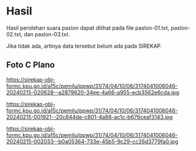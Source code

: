 # Hasil

Hasil perolehan suara paslon dapat dilihat pada file paslon-01.txt, paslon-02.txt, dan paslon-03.txt.

Jika tidak ada, artinya data tersebut belum ada pada SIREKAP.

## Foto C Plano

https://sirekap-obj-formc.kpu.go.id/a15c/pemilu/ppwp/31/74/04/10/06/3174041006046-20240215-020628--a2879620-34ee-4a66-a955-ecb3562e6cda.jpg

https://sirekap-obj-formc.kpu.go.id/a15c/pemilu/ppwp/31/74/04/10/06/3174041006046-20240215-001921--20c844de-c801-4a88-ac1c-b676ceaf3143.jpg

https://sirekap-obj-formc.kpu.go.id/a15c/pemilu/ppwp/31/74/04/10/06/3174041006046-20240215-002033--b0a05364-733e-45b5-9c29-cc26d3779fa0.jpg
